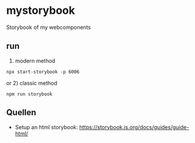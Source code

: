 # mystorybook
Storybook of my webcomponents

## run 
1) modern method
```
npx start-storybook -p 6006
```
or 2) classic method

```
npm run storybook
 ```


## Quellen
* Setup an html storybook: https://storybook.js.org/docs/guides/guide-html/
